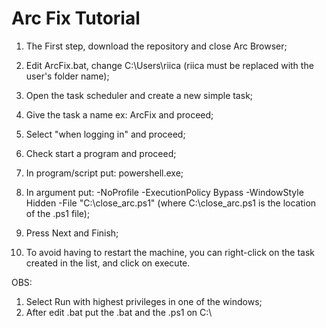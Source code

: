 # Arc Fix Tutorial
1) The First step, download the repository and close Arc Browser;

2) Edit ArcFix.bat, change C:\Users\riica (riica must be replaced with the user's folder name);

3) Open the task scheduler and create a new simple task;

4) Give the task a name ex: ArcFix and proceed;

5) Select "when logging in" and proceed;

6) Check start a program and proceed;

7) In program/script put: powershell.exe;

8) In argument put: -NoProfile -ExecutionPolicy Bypass -WindowStyle Hidden -File "C:\close_arc.ps1" (where C:\close_arc.ps1 is the location of the .ps1 file);

9) Press Next and Finish;

10) To avoid having to restart the machine, you can right-click on the task created in the list, and click on execute.

OBS: 
1) Select Run with highest privileges in one of the windows;
2) After edit .bat put the .bat and the .ps1 on C:\


